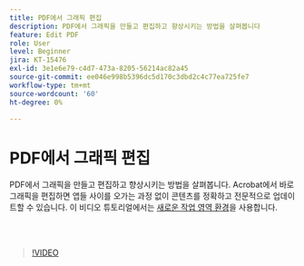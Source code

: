```yaml
---
title: PDF에서 그래픽 편집
description: PDF에서 그래픽을 만들고 편집하고 향상시키는 방법을 살펴봅니다
feature: Edit PDF
role: User
level: Beginner
jira: KT-15476
exl-id: 3e1e6e79-c4d7-473a-8205-56214ac82a45
source-git-commit: ee046e998b5396dc5d170c3dbd2c4c77ea725fe7
workflow-type: tm+mt
source-wordcount: '60'
ht-degree: 0%

---
```


# PDF에서 그래픽 편집

PDF에서 그래픽을 만들고 편집하고 향상시키는 방법을 살펴봅니다. Acrobat에서 바로 그래픽을 편집하면 앱들 사이를 오가는 과정 없이 콘텐츠를 정확하고 전문적으로 업데이트할 수 있습니다. 이 비디오 튜토리얼에서는 [새로운 작업 영역 환경](new-workspace.md)을 사용합니다.

<br> 

>[!VIDEO](https://video.tv.adobe.com/v/3431260?enablevpops&quality=12&learn=on&hidetitle=true)
